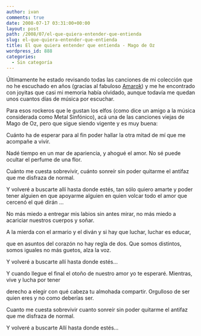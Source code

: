 ```yaml
---
author: ivan
comments: true
date: 2008-07-17 03:31:00+00:00
layout: post
path: /2008/07/el-que-quiera-entender-que-entienda
slug: el-que-quiera-entender-que-entienda
title: El que quiera entender que entienda - Mago de Oz
wordpress_id: 888
categories:
  - Sin categoría
---
```


Últimamente he estado revisando todas las canciones de mi colección que no he escuchado en años (gracias al fabuloso [Amarok](https://amarok.kde.org/)) y me he encontrado con joyitas que casi mi memoria había olvidado, aunque todavía me quedan unos cuantos días de música por escuchar.

Para esos rockeros que le gustan los elfos (como dice un amigo a la música considerada como Metal Sinfónico), acá una de las canciones viejas de Mago de Oz, pero que sigue siendo vigente y es muy buena:

Cuánto ha de esperar
para al fin poder hallar
la otra mitad de mí
que me acompañe a vivir.

Nadé tiempo en un mar
de apariencia, y ahogué el amor.
No sé puede ocultar
el perfume de una flor.

Cuánto me cuesta sobrevivir,
cuánto sonreír
sin poder quitarme el antifaz
que me disfraza de normal.

Y volveré a buscarte
allí hasta donde estés,
tan sólo quiero amarte
y poder tener
alguien en que apoyarme
alguien en quien volcar
todo el amor que cercenó el qué dirán ...

No más miedo a entregar
mis labios sin antes mirar,
no más miedo a acariciar
nuestros cuerpos y soñar.

A la mierda con
el armario y el diván
y si hay que luchar,
luchar es educar,

que en asuntos del corazón
no hay regla de dos.
Que somos distintos, somos iguales
no más guetos, alza la voz.

Y volveré a buscarte
allí hasta donde estés...

Y cuando llegue el final
el otoño de nuestro amor
yo te esperaré. Mientras, vive
y lucha por tener

derecho a elegir
con qué cabeza tu almohada compartir.
Orgulloso de ser quien eres
y no como deberías ser.

Cuanto me cuesta sobrevivir
cuanto sonreír
sin poder quitarme el antifaz
que me disfraza de normal.

Y volveré a buscarte
Allí hasta donde estés...
